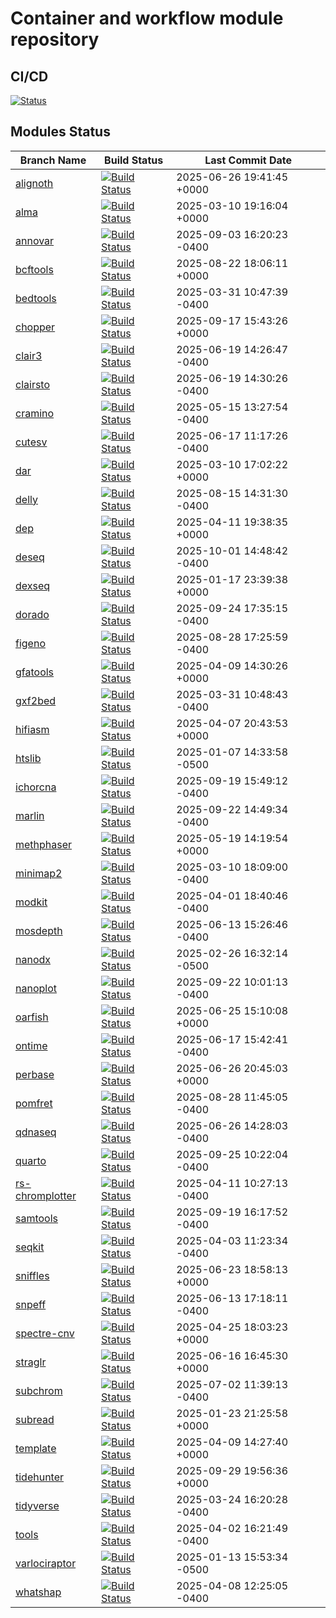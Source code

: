 # Container and workflow module repository

## CI/CD

[![Status](https://github.com/chusj-pigu/wf-modules/actions/workflows/update-main.yml/badge.svg)](https://github.com/chusj-pigu/wf-modules/actions/workflows/update-main.yml)

## Modules Status

| Branch Name | Build Status | Last Commit Date |
|-------------|--------------|-------------------|
| [alignoth](https://github.com/chusj-pigu/wf-modules/tree/alignoth) | [![Build Status](https://github.com/chusj-pigu/wf-modules/actions/workflows/build-and-push.yml/badge.svg?branch=alignoth)](https://github.com/chusj-pigu/wf-modules/actions/workflows/build-and-push.yml?query=branch%3Aalignoth) | 2025-06-26 19:41:45 +0000 |
| [alma](https://github.com/chusj-pigu/wf-modules/tree/alma) | [![Build Status](https://github.com/chusj-pigu/wf-modules/actions/workflows/build-and-push.yml/badge.svg?branch=alma)](https://github.com/chusj-pigu/wf-modules/actions/workflows/build-and-push.yml?query=branch%3Aalma) | 2025-03-10 19:16:04 +0000 |
| [annovar](https://github.com/chusj-pigu/wf-modules/tree/annovar) | [![Build Status](https://github.com/chusj-pigu/wf-modules/actions/workflows/build-and-push.yml/badge.svg?branch=annovar)](https://github.com/chusj-pigu/wf-modules/actions/workflows/build-and-push.yml?query=branch%3Aannovar) | 2025-09-03 16:20:23 -0400 |
| [bcftools](https://github.com/chusj-pigu/wf-modules/tree/bcftools) | [![Build Status](https://github.com/chusj-pigu/wf-modules/actions/workflows/build-and-push.yml/badge.svg?branch=bcftools)](https://github.com/chusj-pigu/wf-modules/actions/workflows/build-and-push.yml?query=branch%3Abcftools) | 2025-08-22 18:06:11 +0000 |
| [bedtools](https://github.com/chusj-pigu/wf-modules/tree/bedtools) | [![Build Status](https://github.com/chusj-pigu/wf-modules/actions/workflows/build-and-push.yml/badge.svg?branch=bedtools)](https://github.com/chusj-pigu/wf-modules/actions/workflows/build-and-push.yml?query=branch%3Abedtools) | 2025-03-31 10:47:39 -0400 |
| [chopper](https://github.com/chusj-pigu/wf-modules/tree/chopper) | [![Build Status](https://github.com/chusj-pigu/wf-modules/actions/workflows/build-and-push.yml/badge.svg?branch=chopper)](https://github.com/chusj-pigu/wf-modules/actions/workflows/build-and-push.yml?query=branch%3Achopper) | 2025-09-17 15:43:26 +0000 |
| [clair3](https://github.com/chusj-pigu/wf-modules/tree/clair3) | [![Build Status](https://github.com/chusj-pigu/wf-modules/actions/workflows/build-and-push.yml/badge.svg?branch=clair3)](https://github.com/chusj-pigu/wf-modules/actions/workflows/build-and-push.yml?query=branch%3Aclair3) | 2025-06-19 14:26:47 -0400 |
| [clairsto](https://github.com/chusj-pigu/wf-modules/tree/clairsto) | [![Build Status](https://github.com/chusj-pigu/wf-modules/actions/workflows/build-and-push.yml/badge.svg?branch=clairsto)](https://github.com/chusj-pigu/wf-modules/actions/workflows/build-and-push.yml?query=branch%3Aclairsto) | 2025-06-19 14:30:26 -0400 |
| [cramino](https://github.com/chusj-pigu/wf-modules/tree/cramino) | [![Build Status](https://github.com/chusj-pigu/wf-modules/actions/workflows/build-and-push.yml/badge.svg?branch=cramino)](https://github.com/chusj-pigu/wf-modules/actions/workflows/build-and-push.yml?query=branch%3Acramino) | 2025-05-15 13:27:54 -0400 |
| [cutesv](https://github.com/chusj-pigu/wf-modules/tree/cutesv) | [![Build Status](https://github.com/chusj-pigu/wf-modules/actions/workflows/build-and-push.yml/badge.svg?branch=cutesv)](https://github.com/chusj-pigu/wf-modules/actions/workflows/build-and-push.yml?query=branch%3Acutesv) | 2025-06-17 11:17:26 -0400 |
| [dar](https://github.com/chusj-pigu/wf-modules/tree/dar) | [![Build Status](https://github.com/chusj-pigu/wf-modules/actions/workflows/build-and-push.yml/badge.svg?branch=dar)](https://github.com/chusj-pigu/wf-modules/actions/workflows/build-and-push.yml?query=branch%3Adar) | 2025-03-10 17:02:22 +0000 |
| [delly](https://github.com/chusj-pigu/wf-modules/tree/delly) | [![Build Status](https://github.com/chusj-pigu/wf-modules/actions/workflows/build-and-push.yml/badge.svg?branch=delly)](https://github.com/chusj-pigu/wf-modules/actions/workflows/build-and-push.yml?query=branch%3Adelly) | 2025-08-15 14:31:30 -0400 |
| [dep](https://github.com/chusj-pigu/wf-modules/tree/dep) | [![Build Status](https://github.com/chusj-pigu/wf-modules/actions/workflows/build-and-push.yml/badge.svg?branch=dep)](https://github.com/chusj-pigu/wf-modules/actions/workflows/build-and-push.yml?query=branch%3Adep) | 2025-04-11 19:38:35 +0000 |
| [deseq](https://github.com/chusj-pigu/wf-modules/tree/deseq) | [![Build Status](https://github.com/chusj-pigu/wf-modules/actions/workflows/build-and-push.yml/badge.svg?branch=deseq)](https://github.com/chusj-pigu/wf-modules/actions/workflows/build-and-push.yml?query=branch%3Adeseq) | 2025-10-01 14:48:42 -0400 |
| [dexseq](https://github.com/chusj-pigu/wf-modules/tree/dexseq) | [![Build Status](https://github.com/chusj-pigu/wf-modules/actions/workflows/build-and-push.yml/badge.svg?branch=dexseq)](https://github.com/chusj-pigu/wf-modules/actions/workflows/build-and-push.yml?query=branch%3Adexseq) | 2025-01-17 23:39:38 +0000 |
| [dorado](https://github.com/chusj-pigu/wf-modules/tree/dorado) | [![Build Status](https://github.com/chusj-pigu/wf-modules/actions/workflows/build-and-push.yml/badge.svg?branch=dorado)](https://github.com/chusj-pigu/wf-modules/actions/workflows/build-and-push.yml?query=branch%3Adorado) | 2025-09-24 17:35:15 -0400 |
| [figeno](https://github.com/chusj-pigu/wf-modules/tree/figeno) | [![Build Status](https://github.com/chusj-pigu/wf-modules/actions/workflows/build-and-push.yml/badge.svg?branch=figeno)](https://github.com/chusj-pigu/wf-modules/actions/workflows/build-and-push.yml?query=branch%3Afigeno) | 2025-08-28 17:25:59 -0400 |
| [gfatools](https://github.com/chusj-pigu/wf-modules/tree/gfatools) | [![Build Status](https://github.com/chusj-pigu/wf-modules/actions/workflows/build-and-push.yml/badge.svg?branch=gfatools)](https://github.com/chusj-pigu/wf-modules/actions/workflows/build-and-push.yml?query=branch%3Agfatools) | 2025-04-09 14:30:26 +0000 |
| [gxf2bed](https://github.com/chusj-pigu/wf-modules/tree/gxf2bed) | [![Build Status](https://github.com/chusj-pigu/wf-modules/actions/workflows/build-and-push.yml/badge.svg?branch=gxf2bed)](https://github.com/chusj-pigu/wf-modules/actions/workflows/build-and-push.yml?query=branch%3Agxf2bed) | 2025-03-31 10:48:43 -0400 |
| [hifiasm](https://github.com/chusj-pigu/wf-modules/tree/hifiasm) | [![Build Status](https://github.com/chusj-pigu/wf-modules/actions/workflows/build-and-push.yml/badge.svg?branch=hifiasm)](https://github.com/chusj-pigu/wf-modules/actions/workflows/build-and-push.yml?query=branch%3Ahifiasm) | 2025-04-07 20:43:53 +0000 |
| [htslib](https://github.com/chusj-pigu/wf-modules/tree/htslib) | [![Build Status](https://github.com/chusj-pigu/wf-modules/actions/workflows/build-and-push.yml/badge.svg?branch=htslib)](https://github.com/chusj-pigu/wf-modules/actions/workflows/build-and-push.yml?query=branch%3Ahtslib) | 2025-01-07 14:33:58 -0500 |
| [ichorcna](https://github.com/chusj-pigu/wf-modules/tree/ichorcna) | [![Build Status](https://github.com/chusj-pigu/wf-modules/actions/workflows/build-and-push.yml/badge.svg?branch=ichorcna)](https://github.com/chusj-pigu/wf-modules/actions/workflows/build-and-push.yml?query=branch%3Aichorcna) | 2025-09-19 15:49:12 -0400 |
| [marlin](https://github.com/chusj-pigu/wf-modules/tree/marlin) | [![Build Status](https://github.com/chusj-pigu/wf-modules/actions/workflows/build-and-push.yml/badge.svg?branch=marlin)](https://github.com/chusj-pigu/wf-modules/actions/workflows/build-and-push.yml?query=branch%3Amarlin) | 2025-09-22 14:49:34 -0400 |
| [methphaser](https://github.com/chusj-pigu/wf-modules/tree/methphaser) | [![Build Status](https://github.com/chusj-pigu/wf-modules/actions/workflows/build-and-push.yml/badge.svg?branch=methphaser)](https://github.com/chusj-pigu/wf-modules/actions/workflows/build-and-push.yml?query=branch%3Amethphaser) | 2025-05-19 14:19:54 +0000 |
| [minimap2](https://github.com/chusj-pigu/wf-modules/tree/minimap2) | [![Build Status](https://github.com/chusj-pigu/wf-modules/actions/workflows/build-and-push.yml/badge.svg?branch=minimap2)](https://github.com/chusj-pigu/wf-modules/actions/workflows/build-and-push.yml?query=branch%3Aminimap2) | 2025-03-10 18:09:00 -0400 |
| [modkit](https://github.com/chusj-pigu/wf-modules/tree/modkit) | [![Build Status](https://github.com/chusj-pigu/wf-modules/actions/workflows/build-and-push.yml/badge.svg?branch=modkit)](https://github.com/chusj-pigu/wf-modules/actions/workflows/build-and-push.yml?query=branch%3Amodkit) | 2025-04-01 18:40:46 -0400 |
| [mosdepth](https://github.com/chusj-pigu/wf-modules/tree/mosdepth) | [![Build Status](https://github.com/chusj-pigu/wf-modules/actions/workflows/build-and-push.yml/badge.svg?branch=mosdepth)](https://github.com/chusj-pigu/wf-modules/actions/workflows/build-and-push.yml?query=branch%3Amosdepth) | 2025-06-13 15:26:46 -0400 |
| [nanodx](https://github.com/chusj-pigu/wf-modules/tree/nanodx) | [![Build Status](https://github.com/chusj-pigu/wf-modules/actions/workflows/build-and-push.yml/badge.svg?branch=nanodx)](https://github.com/chusj-pigu/wf-modules/actions/workflows/build-and-push.yml?query=branch%3Ananodx) | 2025-02-26 16:32:14 -0500 |
| [nanoplot](https://github.com/chusj-pigu/wf-modules/tree/nanoplot) | [![Build Status](https://github.com/chusj-pigu/wf-modules/actions/workflows/build-and-push.yml/badge.svg?branch=nanoplot)](https://github.com/chusj-pigu/wf-modules/actions/workflows/build-and-push.yml?query=branch%3Ananoplot) | 2025-09-22 10:01:13 -0400 |
| [oarfish](https://github.com/chusj-pigu/wf-modules/tree/oarfish) | [![Build Status](https://github.com/chusj-pigu/wf-modules/actions/workflows/build-and-push.yml/badge.svg?branch=oarfish)](https://github.com/chusj-pigu/wf-modules/actions/workflows/build-and-push.yml?query=branch%3Aoarfish) | 2025-06-25 15:10:08 +0000 |
| [ontime](https://github.com/chusj-pigu/wf-modules/tree/ontime) | [![Build Status](https://github.com/chusj-pigu/wf-modules/actions/workflows/build-and-push.yml/badge.svg?branch=ontime)](https://github.com/chusj-pigu/wf-modules/actions/workflows/build-and-push.yml?query=branch%3Aontime) | 2025-06-17 15:42:41 -0400 |
| [perbase](https://github.com/chusj-pigu/wf-modules/tree/perbase) | [![Build Status](https://github.com/chusj-pigu/wf-modules/actions/workflows/build-and-push.yml/badge.svg?branch=perbase)](https://github.com/chusj-pigu/wf-modules/actions/workflows/build-and-push.yml?query=branch%3Aperbase) | 2025-06-26 20:45:03 +0000 |
| [pomfret](https://github.com/chusj-pigu/wf-modules/tree/pomfret) | [![Build Status](https://github.com/chusj-pigu/wf-modules/actions/workflows/build-and-push.yml/badge.svg?branch=pomfret)](https://github.com/chusj-pigu/wf-modules/actions/workflows/build-and-push.yml?query=branch%3Apomfret) | 2025-08-28 11:45:05 -0400 |
| [qdnaseq](https://github.com/chusj-pigu/wf-modules/tree/qdnaseq) | [![Build Status](https://github.com/chusj-pigu/wf-modules/actions/workflows/build-and-push.yml/badge.svg?branch=qdnaseq)](https://github.com/chusj-pigu/wf-modules/actions/workflows/build-and-push.yml?query=branch%3Aqdnaseq) | 2025-06-26 14:28:03 -0400 |
| [quarto](https://github.com/chusj-pigu/wf-modules/tree/quarto) | [![Build Status](https://github.com/chusj-pigu/wf-modules/actions/workflows/build-and-push.yml/badge.svg?branch=quarto)](https://github.com/chusj-pigu/wf-modules/actions/workflows/build-and-push.yml?query=branch%3Aquarto) | 2025-09-25 10:22:04 -0400 |
| [rs-chromplotter](https://github.com/chusj-pigu/wf-modules/tree/rs-chromplotter) | [![Build Status](https://github.com/chusj-pigu/wf-modules/actions/workflows/build-and-push.yml/badge.svg?branch=rs-chromplotter)](https://github.com/chusj-pigu/wf-modules/actions/workflows/build-and-push.yml?query=branch%3Ars-chromplotter) | 2025-04-11 10:27:13 -0400 |
| [samtools](https://github.com/chusj-pigu/wf-modules/tree/samtools) | [![Build Status](https://github.com/chusj-pigu/wf-modules/actions/workflows/build-and-push.yml/badge.svg?branch=samtools)](https://github.com/chusj-pigu/wf-modules/actions/workflows/build-and-push.yml?query=branch%3Asamtools) | 2025-09-19 16:17:52 -0400 |
| [seqkit](https://github.com/chusj-pigu/wf-modules/tree/seqkit) | [![Build Status](https://github.com/chusj-pigu/wf-modules/actions/workflows/build-and-push.yml/badge.svg?branch=seqkit)](https://github.com/chusj-pigu/wf-modules/actions/workflows/build-and-push.yml?query=branch%3Aseqkit) | 2025-04-03 11:23:34 -0400 |
| [sniffles](https://github.com/chusj-pigu/wf-modules/tree/sniffles) | [![Build Status](https://github.com/chusj-pigu/wf-modules/actions/workflows/build-and-push.yml/badge.svg?branch=sniffles)](https://github.com/chusj-pigu/wf-modules/actions/workflows/build-and-push.yml?query=branch%3Asniffles) | 2025-06-23 18:58:13 +0000 |
| [snpeff](https://github.com/chusj-pigu/wf-modules/tree/snpeff) | [![Build Status](https://github.com/chusj-pigu/wf-modules/actions/workflows/build-and-push.yml/badge.svg?branch=snpeff)](https://github.com/chusj-pigu/wf-modules/actions/workflows/build-and-push.yml?query=branch%3Asnpeff) | 2025-06-13 17:18:11 -0400 |
| [spectre-cnv](https://github.com/chusj-pigu/wf-modules/tree/spectre-cnv) | [![Build Status](https://github.com/chusj-pigu/wf-modules/actions/workflows/build-and-push.yml/badge.svg?branch=spectre-cnv)](https://github.com/chusj-pigu/wf-modules/actions/workflows/build-and-push.yml?query=branch%3Aspectre-cnv) | 2025-04-25 18:03:23 +0000 |
| [straglr](https://github.com/chusj-pigu/wf-modules/tree/straglr) | [![Build Status](https://github.com/chusj-pigu/wf-modules/actions/workflows/build-and-push.yml/badge.svg?branch=straglr)](https://github.com/chusj-pigu/wf-modules/actions/workflows/build-and-push.yml?query=branch%3Astraglr) | 2025-06-16 16:45:30 +0000 |
| [subchrom](https://github.com/chusj-pigu/wf-modules/tree/subchrom) | [![Build Status](https://github.com/chusj-pigu/wf-modules/actions/workflows/build-and-push.yml/badge.svg?branch=subchrom)](https://github.com/chusj-pigu/wf-modules/actions/workflows/build-and-push.yml?query=branch%3Asubchrom) | 2025-07-02 11:39:13 -0400 |
| [subread](https://github.com/chusj-pigu/wf-modules/tree/subread) | [![Build Status](https://github.com/chusj-pigu/wf-modules/actions/workflows/build-and-push.yml/badge.svg?branch=subread)](https://github.com/chusj-pigu/wf-modules/actions/workflows/build-and-push.yml?query=branch%3Asubread) | 2025-01-23 21:25:58 +0000 |
| [template](https://github.com/chusj-pigu/wf-modules/tree/template) | [![Build Status](https://github.com/chusj-pigu/wf-modules/actions/workflows/build-and-push.yml/badge.svg?branch=template)](https://github.com/chusj-pigu/wf-modules/actions/workflows/build-and-push.yml?query=branch%3Atemplate) | 2025-04-09 14:27:40 +0000 |
| [tidehunter](https://github.com/chusj-pigu/wf-modules/tree/tidehunter) | [![Build Status](https://github.com/chusj-pigu/wf-modules/actions/workflows/build-and-push.yml/badge.svg?branch=tidehunter)](https://github.com/chusj-pigu/wf-modules/actions/workflows/build-and-push.yml?query=branch%3Atidehunter) | 2025-09-29 19:56:36 +0000 |
| [tidyverse](https://github.com/chusj-pigu/wf-modules/tree/tidyverse) | [![Build Status](https://github.com/chusj-pigu/wf-modules/actions/workflows/build-and-push.yml/badge.svg?branch=tidyverse)](https://github.com/chusj-pigu/wf-modules/actions/workflows/build-and-push.yml?query=branch%3Atidyverse) | 2025-03-24 16:20:28 -0400 |
| [tools](https://github.com/chusj-pigu/wf-modules/tree/tools) | [![Build Status](https://github.com/chusj-pigu/wf-modules/actions/workflows/build-and-push.yml/badge.svg?branch=tools)](https://github.com/chusj-pigu/wf-modules/actions/workflows/build-and-push.yml?query=branch%3Atools) | 2025-04-02 16:21:49 -0400 |
| [varlociraptor](https://github.com/chusj-pigu/wf-modules/tree/varlociraptor) | [![Build Status](https://github.com/chusj-pigu/wf-modules/actions/workflows/build-and-push.yml/badge.svg?branch=varlociraptor)](https://github.com/chusj-pigu/wf-modules/actions/workflows/build-and-push.yml?query=branch%3Avarlociraptor) | 2025-01-13 15:53:34 -0500 |
| [whatshap](https://github.com/chusj-pigu/wf-modules/tree/whatshap) | [![Build Status](https://github.com/chusj-pigu/wf-modules/actions/workflows/build-and-push.yml/badge.svg?branch=whatshap)](https://github.com/chusj-pigu/wf-modules/actions/workflows/build-and-push.yml?query=branch%3Awhatshap) | 2025-04-08 12:25:05 -0400 |
